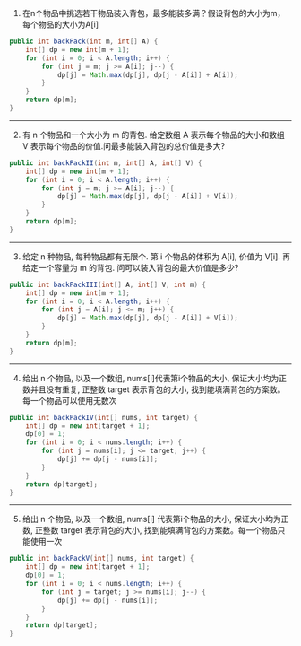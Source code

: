 1. 在n个物品中挑选若干物品装入背包，最多能装多满？假设背包的大小为m，每个物品的大小为A[i]

```Java
public int backPack(int m, int[] A) {
    int[] dp = new int[m + 1];
    for (int i = 0; i < A.length; i++) {
        for (int j = m; j >= A[i]; j--) {
            dp[j] = Math.max(dp[j], dp[j - A[i]] + A[i]);
        }
    }
    return dp[m];
}
```

***

2. 有 n 个物品和一个大小为 m 的背包. 给定数组 A 表示每个物品的大小和数组 V 表示每个物品的价值.问最多能装入背包的总价值是多大?

```Java
public int backPackII(int m, int[] A, int[] V) {
    int[] dp = new int[m + 1];
    for (int i = 0; i < A.length; i++) {
        for (int j = m; j >= A[i]; j--) {
            dp[j] = Math.max(dp[j], dp[j - A[i]] + V[i]);
        }
    }
    return dp[m];
}
```

***

3. 给定 n 种物品, 每种物品都有无限个. 第 i 个物品的体积为 A[i], 价值为 V[i]. 再给定一个容量为 m 的背包. 问可以装入背包的最大价值是多少?

```Java
public int backPackIII(int[] A, int[] V, int m) {
    int[] dp = new int[m + 1];
    for (int i = 0; i < A.length; i++) {
        for (int j = A[i]; j <= m; j++) {
            dp[j] = Math.max(dp[j], dp[j - A[i]] + V[i]);
        }
    }
    return dp[m];
}
```

***

4. 给出 n 个物品, 以及一个数组, nums[i]代表第i个物品的大小, 保证大小均为正数并且没有重复, 正整数 target 表示背包的大小, 找到能填满背包的方案数。每一个物品可以使用无数次

```Java
public int backPackIV(int[] nums, int target) {
    int[] dp = new int[target + 1];
    dp[0] = 1;
    for (int i = 0; i < nums.length; i++) {
        for (int j = nums[i]; j <= target; j++) {
            dp[j] += dp[j - nums[i]];
        }
    }
    return dp[target];
}
```

***

5. 给出 n 个物品, 以及一个数组, nums[i] 代表第i个物品的大小, 保证大小均为正数, 正整数 target 表示背包的大小, 找到能填满背包的方案数。每一个物品只能使用一次

```Java
public int backPackV(int[] nums, int target) {
    int[] dp = new int[target + 1];
    dp[0] = 1;
    for (int i = 0; i < nums.length; i++) {
        for (int j = target; j >= nums[i]; j--) {
            dp[j] += dp[j - nums[i]];
        }
    }
    return dp[target];
}
```